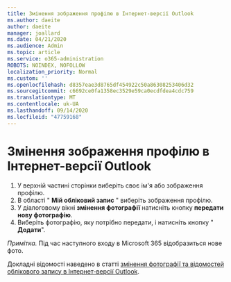 ```yaml
---
title: Змінення зображення профілю в Інтернет-версії Outlook
ms.author: daeite
author: daeite
manager: joallard
ms.date: 04/21/2020
ms.audience: Admin
ms.topic: article
ms.service: o365-administration
ROBOTS: NOINDEX, NOFOLLOW
localization_priority: Normal
ms.custom: ''
ms.openlocfilehash: d8357eae3d8765df454922c50a86308253406d32
ms.sourcegitcommit: c6692ce0fa1358ec3529e59ca0ecdfdea4cdc759
ms.translationtype: MT
ms.contentlocale: uk-UA
ms.lasthandoff: 09/14/2020
ms.locfileid: "47759168"
---
```

# <a name="change-your-profile-picture-in-outlook-on-the-web"></a>Змінення зображення профілю в Інтернет-версії Outlook

1. У верхній частині сторінки виберіть своє ім'я або зображення профілю.
1. В області " **Мій обліковий запис** " виберіть зображення профілю.
1. У діалоговому вікні **змінення фотографії** натисніть кнопку **передати нову фотографію**.
1. Виберіть фотографію, яку потрібно передати, і натисніть кнопку " **Додати**".

*Примітка.* Під час наступного входу в Microsoft 365 відобразиться нове фото.

Докладні відомості наведено в статті [змінення фотографії та відомостей облікового запису в Інтернет-версії Outlook](https://support.office.com/article/b2dbb289-851d-4bed-93c3-3e136f5659ec).
